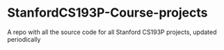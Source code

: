 # StanfordCS193P-Course-projects
A repo with all the source code for all Stanford CS193P projects, updated periodically
